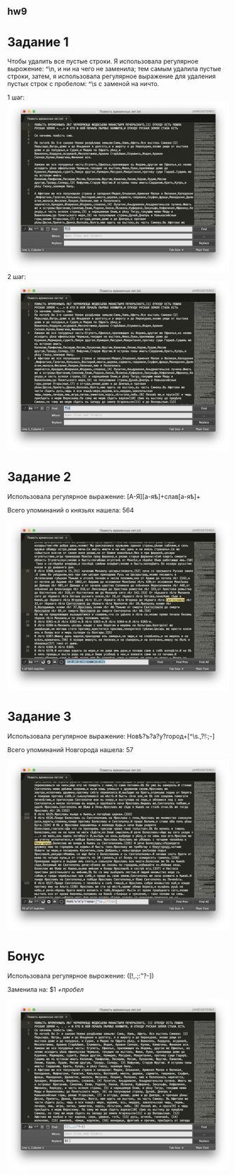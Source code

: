 ## hw9

# Задание 1

Чтобы удалить все пустые строки. Я использовала регулярное вырожение: ^\n, и ни на чего не заменила; тем самым удалила пустые строки, затем,  я использовала регулярное выражение для удаления пустых строк с пробелом: ^\s с заменой на ничто.

1 шаг: ![](https://github.com/larastiepich1999/hw9/blob/master/1.png)
2 шаг: ![](https://github.com/larastiepich1999/hw9/blob/master/1.2.png)

# Задание 2
Использовала регулярное выражение: [А-Я][а-яѣ]+слав[а-яѣ]+ 

Всего упоминаний о князьях нашела: 564

![](https://github.com/larastiepich1999/hw9/blob/master/2.png)

# Задание 3

Использовала регулярное выражение: Новѣ?ъ?а?у?город+[^\s.,\?!:;-]

Всего упоминаний Новгорода нашела: 57

![](https://github.com/larastiepich1999/hw9/blob/master/3.png)

# Бонус

Использовала регулярное вырожение: ([!,.;:"?-])

Заменила на: $1 *+пробел*

![](https://github.com/larastiepich1999/hw9/blob/master/4.png)

